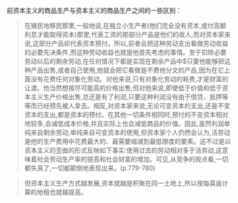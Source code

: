 前资本主义的商品生产与资本主义的商品生产之间的一些区别：

> 在殖民地移民那里,一般地说,在独立小生产者(他们完全没有资本,或付高额利息才能取得资本)那里,代表工资的那部分产品是他们的收人,而对资本家来说,这部分产品却代表资本预付。所以,前者会把这种劳动支出看做劳动收益的必要先决条件,而这种劳动收益也就是他首先考虑的事情。至于扣除必要劳动以后的剩余劳动,在任何情况下都是实现在剩余产品中$只要他能够把这种产品出售,或者自己使用,他就会把它看做是不费他分文的产品,因为在它上面没有花费任何对象化劳动。对他来说,只有对象化劳动的耗费,才是财富的让渡。他当然想按尽可能高的价格出售,但对他来说,即使低于价值和低于资本主义生产价格出售,总还是有了利润,只要这种利润没有由于借贷、抵押等等而已经预先被人拿去。相反,对资本家来说,无论可变资本的支出,还是不变资本的支出,都是资本的预付。在其他一切条件相同时,预付的不变资本相对地较多,会减低成本价格,并且实际上也会减低商品的价值。因此,虽然利润单纯来自剩余劳动,单纯来自可变资本的使用,但资本家个人仍然会认为,活劳动是他的生产费用中花费最大的、最需要缩减到最低限度的要素。这不过是以资本主义的歪曲的形式反映如下事实:使用过去的劳动相对多于活劳动,这意味着社会劳动生产率的提高和社会财富的增加。可见,从竞争的观点看,一切都失真了,一切都颠倒地表现出来。(p.779-780)

> 但资本主义生产方式越发展,资本就越是积聚在同一土地上,所以按每英亩计算的地租也就越提高。

